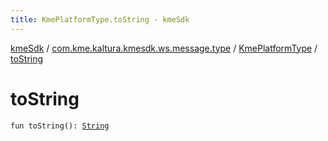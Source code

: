 ```yaml
---
title: KmePlatformType.toString - kmeSdk
---
```


[kmeSdk](../../index.html) / [com.kme.kaltura.kmesdk.ws.message.type](../index.html) / [KmePlatformType](index.html) / [toString](./to-string.html)

# toString

`fun toString(): `[`String`](https://kotlinlang.org/api/latest/jvm/stdlib/kotlin/-string/index.html)